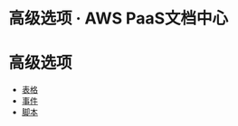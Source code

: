 # 高级选项 · AWS PaaS文档中心

# 高级选项

  * [表格](<table.html>)
  * [事件](<java.html>)
  * [脚本](<javascript.html>)